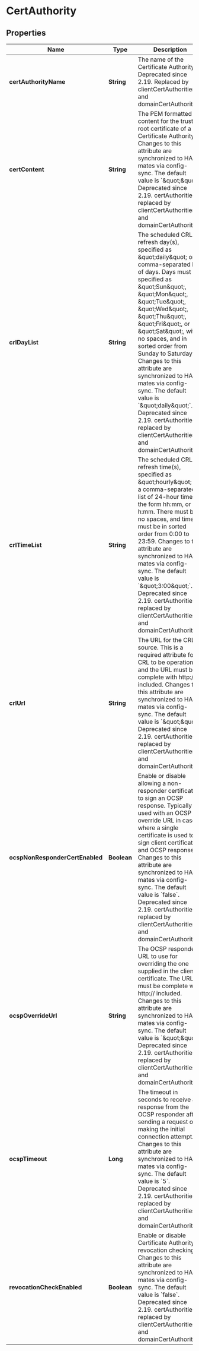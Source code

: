 

# CertAuthority


## Properties

| Name | Type | Description | Notes |
|------------ | ------------- | ------------- | -------------|
|**certAuthorityName** | **String** | The name of the Certificate Authority. Deprecated since 2.19. Replaced by clientCertAuthorities and domainCertAuthorities. |  [optional] |
|**certContent** | **String** | The PEM formatted content for the trusted root certificate of a Certificate Authority. Changes to this attribute are synchronized to HA mates via config-sync. The default value is &#x60;\&quot;\&quot;&#x60;. Deprecated since 2.19. certAuthorities replaced by clientCertAuthorities and domainCertAuthorities. |  [optional] |
|**crlDayList** | **String** | The scheduled CRL refresh day(s), specified as \&quot;daily\&quot; or a comma-separated list of days. Days must be specified as \&quot;Sun\&quot;, \&quot;Mon\&quot;, \&quot;Tue\&quot;, \&quot;Wed\&quot;, \&quot;Thu\&quot;, \&quot;Fri\&quot;, or \&quot;Sat\&quot;, with no spaces, and in sorted order from Sunday to Saturday. Changes to this attribute are synchronized to HA mates via config-sync. The default value is &#x60;\&quot;daily\&quot;&#x60;. Deprecated since 2.19. certAuthorities replaced by clientCertAuthorities and domainCertAuthorities. |  [optional] |
|**crlTimeList** | **String** | The scheduled CRL refresh time(s), specified as \&quot;hourly\&quot; or a comma-separated list of 24-hour times in the form hh:mm, or h:mm. There must be no spaces, and times must be in sorted order from 0:00 to 23:59. Changes to this attribute are synchronized to HA mates via config-sync. The default value is &#x60;\&quot;3:00\&quot;&#x60;. Deprecated since 2.19. certAuthorities replaced by clientCertAuthorities and domainCertAuthorities. |  [optional] |
|**crlUrl** | **String** | The URL for the CRL source. This is a required attribute for CRL to be operational and the URL must be complete with http:// included. Changes to this attribute are synchronized to HA mates via config-sync. The default value is &#x60;\&quot;\&quot;&#x60;. Deprecated since 2.19. certAuthorities replaced by clientCertAuthorities and domainCertAuthorities. |  [optional] |
|**ocspNonResponderCertEnabled** | **Boolean** | Enable or disable allowing a non-responder certificate to sign an OCSP response. Typically used with an OCSP override URL in cases where a single certificate is used to sign client certificates and OCSP responses. Changes to this attribute are synchronized to HA mates via config-sync. The default value is &#x60;false&#x60;. Deprecated since 2.19. certAuthorities replaced by clientCertAuthorities and domainCertAuthorities. |  [optional] |
|**ocspOverrideUrl** | **String** | The OCSP responder URL to use for overriding the one supplied in the client certificate. The URL must be complete with http:// included. Changes to this attribute are synchronized to HA mates via config-sync. The default value is &#x60;\&quot;\&quot;&#x60;. Deprecated since 2.19. certAuthorities replaced by clientCertAuthorities and domainCertAuthorities. |  [optional] |
|**ocspTimeout** | **Long** | The timeout in seconds to receive a response from the OCSP responder after sending a request or making the initial connection attempt. Changes to this attribute are synchronized to HA mates via config-sync. The default value is &#x60;5&#x60;. Deprecated since 2.19. certAuthorities replaced by clientCertAuthorities and domainCertAuthorities. |  [optional] |
|**revocationCheckEnabled** | **Boolean** | Enable or disable Certificate Authority revocation checking. Changes to this attribute are synchronized to HA mates via config-sync. The default value is &#x60;false&#x60;. Deprecated since 2.19. certAuthorities replaced by clientCertAuthorities and domainCertAuthorities. |  [optional] |



